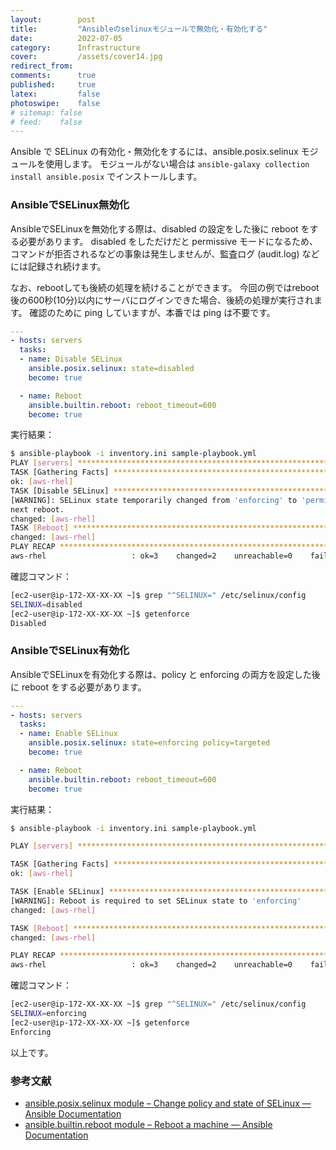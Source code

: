 ```yaml
---
layout:        post
title:         "Ansibleのselinuxモジュールで無効化・有効化する"
date:          2022-07-05
category:      Infrastructure
cover:         /assets/cover14.jpg
redirect_from:
comments:      true
published:     true
latex:         false
photoswipe:    false
# sitemap: false
# feed:    false
---
```


Ansible で SELinux の有効化・無効化をするには、ansible.posix.selinux モジュールを使用します。
モジュールがない場合は `ansible-galaxy collection install ansible.posix` でインストールします。

### AnsibleでSELinux無効化
AnsibleでSELinuxを無効化する際は、disabled の設定をした後に reboot をする必要があります。
disabled をしただけだと permissive モードになるため、コマンドが拒否されるなどの事象は発生しませんが、監査ログ (audit.log) などには記録され続けます。

なお、rebootしても後続の処理を続けることができます。
今回の例ではreboot後の600秒(10分)以内にサーバにログインできた場合、後続の処理が実行されます。
確認のために ping していますが、本番では ping は不要です。

```yml
---
- hosts: servers
  tasks:
  - name: Disable SELinux
    ansible.posix.selinux: state=disabled
    become: true

  - name: Reboot
    ansible.builtin.reboot: reboot_timeout=600
    become: true
```

実行結果：

```bash
$ ansible-playbook -i inventory.ini sample-playbook.yml
PLAY [servers] *****************************************************************
TASK [Gathering Facts] *********************************************************
ok: [aws-rhel]
TASK [Disable SELinux] *********************************************************
[WARNING]: SELinux state temporarily changed from 'enforcing' to 'permissive'. State change will take effect
next reboot.
changed: [aws-rhel]
TASK [Reboot] ******************************************************************
changed: [aws-rhel]
PLAY RECAP *********************************************************************
aws-rhel                   : ok=3    changed=2    unreachable=0    failed=0    skipped=0    rescued=0    ignored=0 
```

確認コマンド：

```bash
[ec2-user@ip-172-XX-XX-XX ~]$ grep "^SELINUX=" /etc/selinux/config 
SELINUX=disabled
[ec2-user@ip-172-XX-XX-XX ~]$ getenforce
Disabled
```


### AnsibleでSELinux有効化
AnsibleでSELinuxを有効化する際は、policy と enforcing の両方を設定した後に reboot をする必要があります。

```yml
---
- hosts: servers
  tasks:
  - name: Enable SELinux
    ansible.posix.selinux: state=enforcing policy=targeted
    become: true

  - name: Reboot
    ansible.builtin.reboot: reboot_timeout=600
    become: true
```

実行結果：

```bash
$ ansible-playbook -i inventory.ini sample-playbook.yml

PLAY [servers] *************************************************************************************************

TASK [Gathering Facts] *****************************************************************************************
ok: [aws-rhel]

TASK [Enable SELinux] ******************************************************************************************
[WARNING]: Reboot is required to set SELinux state to 'enforcing'
changed: [aws-rhel]

TASK [Reboot] **************************************************************************************************
changed: [aws-rhel]

PLAY RECAP *****************************************************************************************************
aws-rhel                   : ok=3    changed=2    unreachable=0    failed=0    skipped=0    rescued=0    ignored=0   
```

確認コマンド：

```bash
[ec2-user@ip-172-XX-XX-XX ~]$ grep "^SELINUX=" /etc/selinux/config 
SELINUX=enforcing
[ec2-user@ip-172-XX-XX-XX ~]$ getenforce
Enforcing
```

以上です。

### 参考文献
- [ansible.posix.selinux module – Change policy and state of SELinux — Ansible Documentation](https://docs.ansible.com/ansible/latest/collections/ansible/posix/selinux_module.html)
- [ansible.builtin.reboot module – Reboot a machine — Ansible Documentation](https://docs.ansible.com/ansible/latest/collections/ansible/builtin/reboot_module.html)
